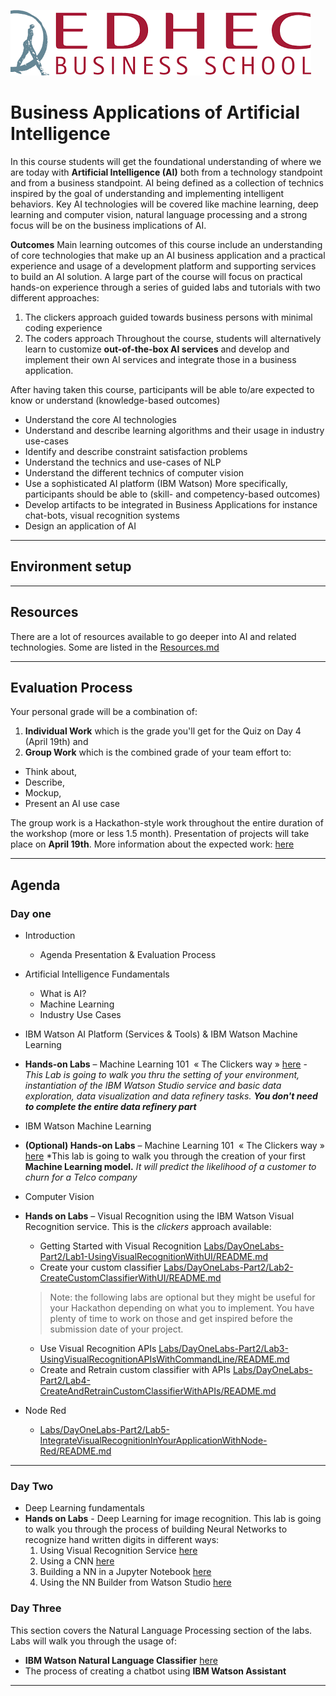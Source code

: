 ![](assets/markdown-img-paste-20190306155351319.png)  

# Business Applications of Artificial Intelligence


In this course students will get the foundational understanding of where we are today with **Artificial Intelligence (AI)** both from a technology standpoint and from a business standpoint. AI being defined as a collection of technics inspired by the goal of understanding and implementing intelligent behaviors.
Key AI technologies will be covered like machine learning, deep learning and computer vision, natural language processing and a strong focus will be on the business implications of AI.

**Outcomes**
Main learning outcomes of this course include an understanding of core technologies that make up an AI business application and a practical experience and usage of a development platform and supporting services to build an AI solution.
A large part of the course will focus on practical hands-on experience through a series of guided labs and tutorials with two different approaches:
1. The clickers approach guided towards business persons with minimal coding experience
2. The coders approach
Throughout the course, students will alternatively learn to customize **out-of-the-box AI services** and develop and implement their own AI services and integrate those in a business application.

After having taken this course, participants will be able to/are expected to know or understand (knowledge-based outcomes)
+ Understand the core AI technologies
+	Understand and describe learning algorithms and their usage in industry use-cases
+	Identify and describe constraint satisfaction problems
+	Understand the technics and use-cases of NLP
+	Understand the different technics of computer vision
+	Use a sophisticated AI platform (IBM Watson)
More specifically, participants should be able to (skill- and competency-based outcomes)
+	Develop artifacts to be integrated in Business Applications for instance chat-bots, visual recognition systems
+	Design an application of AI

---
## Environment setup

---
## Resources  
There are a lot of resources available to go deeper into AI and related technologies. Some are listed in the [Resources.md](Resources.md)

---
## Evaluation Process
Your personal grade will be a combination of:
1. **Individual Work** which is the grade you'll get for the Quiz on Day 4 (April 19th) and
2. **Group Work** which is the combined grade of your team effort to:
  + Think about,
  + Describe,
  + Mockup,
  + Present an AI use case

The group work is a Hackathon-style work throughout the entire duration of the workshop (more or less 1.5 month). Presentation of projects will take place on **April 19th**.
More information about the expected work: [here](GroupWork.md)

---
## Agenda
### Day one
+ Introduction
  + Agenda Presentation & Evaluation Process
+ Artificial Intelligence Fundamentals
  + What is AI?
  + Machine Learning
  + Industry Use Cases
+ IBM Watson AI Platform (Services & Tools) & IBM Watson Machine Learning

+ **Hands-on Labs** – Machine Learning 101  « The Clickers way » [here](Labs/DayOneLabs-Part1/Lab1-GettingStarted-Small.md) - *This Lab is going to walk you thru the setting of your environment, instantiation of the IBM Watson Studio service and basic data exploration, data visualization and data refinery tasks.* ***You don't need to complete the entire data refinery part***
+ IBM Watson Machine Learning
+ **(Optional) Hands-on Labs** – Machine Learning 101  « The Clickers way » [here](Labs/DayOneLabs-Part1/Lab2-WatsonML_Model_Builder.md) *This lab is going to walk you through the creation of your first **Machine Learning model.** *It will predict the likelihood of a customer to churn for a Telco company*  
+ Computer Vision
+ **Hands on Labs** – Visual Recognition using the IBM Watson Visual Recognition service. This is the *clickers* approach available:
  + Getting Started with Visual Recognition [Labs/DayOneLabs-Part2/Lab1-UsingVisualRecognitionWithUI/README.md](Labs/DayOneLabs-Part2/Lab1-UsingVisualRecognitionWithUI/README.md)  
  + Create your custom classifier [Labs/DayOneLabs-Part2/Lab2-CreateCustomClassifierWithUI/README.md](Labs/DayOneLabs-Part2/Lab2-CreateCustomClassifierWithUI/README.md)   

  > Note: the following labs are optional but they might be useful for your Hackathon depending on what you to implement. You have plenty of time to work on those and get inspired before the submission date of your project.    

  + Use Visual Recognition APIs [Labs/DayOneLabs-Part2/Lab3-UsingVisualRecognitionAPIsWithCommandLine/README.md](Labs/DayOneLabs-Part2/Lab3-UsingVisualRecognitionAPIsWithCommandLine/README.md)
  + Create and Retrain custom classifier with APIs [Labs/DayOneLabs-Part2/Lab4-CreateAndRetrainCustomClassifierWithAPIs/README.md](Labs/DayOneLabs-Part2/Lab4-CreateAndRetrainCustomClassifierWithAPIs/README.md)
+ Node Red
  + [Labs/DayOneLabs-Part2/Lab5-IntegrateVisualRecognitionInYourApplicationWithNode-Red/README.md](Labs/DayOneLabs-Part2/Lab5-IntegrateVisualRecognitionInYourApplicationWithNode-Red/README.md)



---
### Day Two

+ Deep Learning fundamentals
+ **Hands on Labs** - Deep Learning for image recognition. This lab is going to walk you through the process of building Neural Networks to recognize hand written digits in different ways:
  1. Using Visual Recognition Service [here](Labs/Lab6-DL_VisualReco/Lab6-DL-Custom_VR/Lab6-Custom_Visual_Reco.md)
  2. Using a CNN [here](Labs/DayTwoLabs/Lab6-DL_VisualReco/Lab6-DL-HandWritten_CNN_ART/README.md)
  3. Building a NN in a Jupyter Notebook [here](Labs/DayTwoLabs/Lab6-DL_VisualReco/Lab6-DL-NN_Notebook/Lab6-DeepLearning_Keras_Notebook.md)
  4. Using the NN Builder from Watson Studio [here](Labs/DayTwoLabs/Lab6-DL_VisualReco/Lab6-DL-NNBuilder/README.md)


### Day Three
This section covers the Natural Language Processing section of the labs.
Labs will walk you through the usage of:
+ **IBM Watson Natural Language Classifier** [here](NLCLabSource/Lab1-Natural_Language_Classifier.md)
+ The process of creating a chatbot using **IBM Watson Assistant**
---
